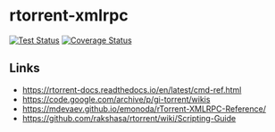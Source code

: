 # rtorrent-xmlrpc

[![Test Status](https://github.com/emily-curry/rtorrent-xmlrpc-js/workflows/Tests/badge.svg?branch=master)](https://github.com/emily-curry/rtorrent-xmlrpc-js/actions?query=workflow%3A%22Tests%22) [![Coverage Status](https://coveralls.io/repos/github/emily-curry/rtorrent-xmlrpc-js/badge.svg?branch=master)](https://coveralls.io/github/emily-curry/rtorrent-xmlrpc-js?branch=master)

## Links

- https://rtorrent-docs.readthedocs.io/en/latest/cmd-ref.html
- https://code.google.com/archive/p/gi-torrent/wikis
- https://mdevaev.github.io/emonoda/rTorrent-XMLRPC-Reference/
- https://github.com/rakshasa/rtorrent/wiki/Scripting-Guide
